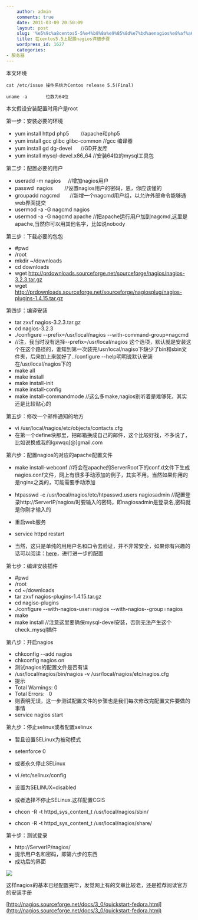 ```yaml
---
    author: admin
    comments: true
    date: 2011-03-09 20:50:09
    layout: post
    slug: '%e5%9c%a8centos5-5%e4%b8%8a%e9%85%8d%e7%bd%aenagios%e8%af%a6%e7%bb%86%e6%ad%a5%e9%aa%a4'
    title: 在centos5.5上配置nagios详细步骤
    wordpress_id: 1627
    categories:
- 服务器
---
```


本文环境

    cat /etc/issue 操作系统为Centos release 5.5(Final)

    uname -a       位数为64位

本文假设安装配置时用户是root

第一步：安装必要的环境

* yum install httpd php5        //apache和php5
* yum install gcc glibc glibc-common //gcc 编译器
* yum install gd dg-devel      //GD开发库
* yum install mysql-devel.x86_64 //安装64位的mysql工具包

第二步：配置必要的用户

* useradd -m nagios     //增加nagios用户
* passwd  nagios        //设置nagios用户的密码，恩，你应该懂的
* groupadd nagcmd       //新增一个nagcmd用户组，以允许外部命令能够通web界面提交
* usermod -a -G nagcmd nagios
* usermod -a -G nagcmd apache //把apache运行用户加到nagcmd,这里是apache,当然你可以用其他名字，比如说nobody

第三步：下载必要的包包

* #pwd 
* /root 
* mkdir ~/downloads 
* cd downloads 
* wget http://prdownloads.sourceforge.net/sourceforge/nagios/nagios-3.2.3.tar.gz 
* wget http://prdownloads.sourceforge.net/sourceforge/nagiosplug/nagios-plugins-1.4.15.tar.gz

第四步：编译安装

* tar zxvf nagios-3.2.3.tar.gz
* cd nagios-3.2.3
* ./configure --prefix=/usr/local/nagios --with-command-group=nagcmd
* //注，我当时没有选择--prefix=/usr/local/nagios 这个选项，默认就是安装这个在这个路径的，谁知到第一次装完/usr/local/nagiso下缺少了bin和sbin文件夹，后来加上来就好了../configure --help明明说默认安装在/usr/local/nagios下的
* make all
* make install
* make install-init
* make install-config
* make install-commandmode //这么多make,nagios别听着是难够死，其实还是比较贴心的

第五步：修改一个邮件通知的地方

* vi /usr/local/nagios/etc/objects/contacts.cfg
* 在第一个define块那里，把邮箱换成自己的邮件，这个比较好找，不多说了，比如说换成我的lgxwqq[@]gmail.com

第六步：配置nagios的对应的apache配置文件

* make install-webconf //将会在apache的ServerRoot下的conf.d文件下生成nagios.conf文件，网上有很多手动添加的例子，其实不用。当然如果你用的是nginx之类的，可能需要手动添加
* htpasswd -c /usr/local/nagios/etc/htpasswd.users nagiosadmin //配置登录http://ServerIP/nagios/时要输入的密码，即nagiosadmin是登录名,密码就是你刚才输入的

* 重启web服务
* service httpd restart

* 当然，这只是单纯的用用户名和口令去验证，并不非常安全，如果你有兴趣的话可以阅读：[here](http://nagios.sourceforge.net/docs/3_0/cgisecurity.html)，进行进一步的配置

第七步：编译安装插件

* #pwd
* /root
* cd ~/downloads
* tar zxvf nagios-plugins-1.4.15.tar.gz
* cd nagiso-plugins
* ./configure --with-nagios-user=nagios --with-nagios--group=nagios
* make
* make install //注意这里要确保mysql-devel安装，否则无法产生这个check_mysql插件

第八步：开启nagios

* chkconfig --add nagios
* chkconfig nagios on
* 测试nagios的配置文件是否有误
* /usr/local/nagios/bin/nagios -v /usr/local/nagios/etc/nagios.cfg
* 提示
* Total Warnings: 0
* Total Errors:   0
* 则表明无误，这一步测试配置文件的步骤也是我们每次修改完配置文件要做的事情 
* service nagios start

第九步：停止selinux或者配置selinux

* 暂且设置SELinux为被动模式

* setenforce 0 
* 或者永久停止SELinux 
* vi /etc/selinux/config 
* 设置为SELINUX=disabled 
* 或者选择不停止SELinux.这样配置CGIS 
* chcon -R -t httpd_sys_content_t /usr/local/nagios/sbin/ 
* chcon -R -t httpd_sys_content_t /usr/local/nagios/share/

第十步：测试登录

* http://ServerIP/nagios/ 
* 提示用户名和密码，即第六步的东西
* 成功后的界面


![](http://i.imgur.com/BQwea.png)

这样nagios的基本已经配置完毕，发觉网上有的文章比较老，还是推荐阅读官方的安装手册

[http://nagios.sourceforge.net/docs/3_0/quickstart-fedora.html](http://nagios.sourceforge.net/docs/3_0/quickstart-fedora.html)

